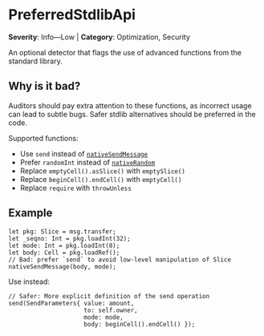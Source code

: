 # PreferredStdlibApi
**Severity**: Info—Low | **Category**: Optimization, Security

An optional detector that flags the use of advanced functions from the standard library.

## Why is it bad?
Auditors should pay extra attention to these functions, as incorrect usage can
lead to subtle bugs. Safer stdlib alternatives should be preferred in the code.

Supported functions:
* Use `send` instead of [`nativeSendMessage`](https://docs.tact-lang.org/ref/core-advanced#nativesendmessage)
* Prefer `randomInt` instead of [`nativeRandom`](https://docs.tact-lang.org/ref/core-advanced#nativerandom)
* Replace `emptyCell().asSlice()` with `emptySlice()`
* Replace `beginCell().endCell()` with `emptyCell()`
* Replace `require` with `throwUnless`

## Example
```tact
let pkg: Slice = msg.transfer;
let _seqno: Int = pkg.loadInt(32);
let mode: Int = pkg.loadInt(8);
let body: Cell = pkg.loadRef();
// Bad: prefer `send` to avoid low-level manipulation of Slice
nativeSendMessage(body, mode);
```

Use instead:
```tact
// Safer: More explicit definition of the send operation
send(SendParameters{ value: amount,
                     to: self.owner,
                     mode: mode,
                     body: beginCell().endCell() });
```
